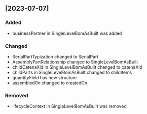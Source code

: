 ## [2023-07-07]

### Added

- businessPartner in SingleLevelBomAsBuilt was added

### Changed

- SerialPartTypization changed to SerialPart
- AssemblyPartRelationship changed to SingleLevelBomAsBuilt
- childCatenaXId in SingleLevelBomAsBuilt changed to catenaXId
- childParts in SingleLevelBomAsBuilt changed to childItems
- quantityField has new structure
- assembledOn changed to createdOn

### Removed

- lifecycleContext in SingleLevelBomAsBuilt was removed
